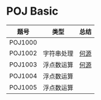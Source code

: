 # POJ Basic
题号 | 类型 | 总结 
---- | --- | ---
POJ1000 | | 
POJ1002 | 字符串处理 | [何源](http://reehy.top:4000/2017/03/12/POJ-1002/)
POJ1003 | 浮点数运算 | [何源](http://reehy.top:4000/2017/03/13/POJ-1003/)
POJ1004 | 浮点数运算 |
POJ1005 | 浮点数运算 |
